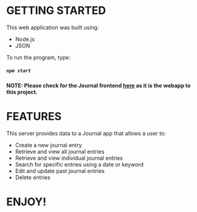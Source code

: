# GETTING STARTED

This web application was built using:

* Node.js
* JSON

To run the program, type:

##### `npm start`

#### NOTE: Please check for the Journal frontend [here](https://github.com/121Unicorns/journal-frontend) as it is the webapp to this project.

# FEATURES

This server provides data to a Journal app that allows a user to:

* Create a new journal entry
* Retrieve and view all journal entries
* Retrieve and view individual journal entries
* Search for specific entries using a date or keyword
* Edit and update past journal entries
* Delete entries

# ENJOY!
